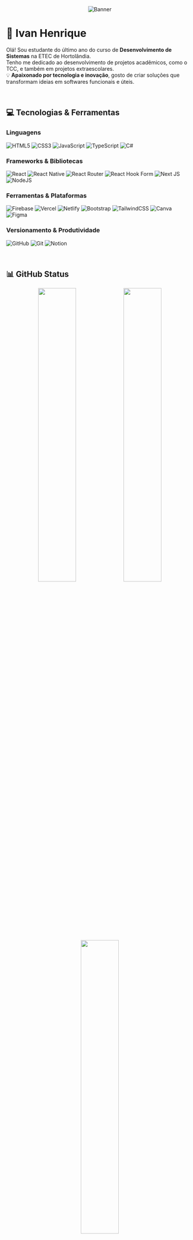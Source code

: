 <div align="center">
  <img src="https://github.com/user-attachments/assets/90004cb0-91f7-4d0b-a274-b0bd61b68f2e" alt="Banner"/>
</div>

# 💫 Ivan Henrique

Olá! Sou estudante do último ano do curso de **Desenvolvimento de Sistemas** na ETEC de Hortolândia.  
Tenho me dedicado ao desenvolvimento de projetos acadêmicos, como o TCC, e também em projetos extraescolares.  
💡 **Apaixonado por tecnologia e inovação**, gosto de criar soluções que transformam ideias em softwares funcionais e úteis.

<br>

## 💻 Tecnologias & Ferramentas

### Linguagens
![HTML5](https://img.shields.io/badge/html5-%23E34F26.svg?style=for-the-badge&logo=html5&logoColor=white) 
![CSS3](https://img.shields.io/badge/css3-%231572B6.svg?style=for-the-badge&logo=css3&logoColor=white) 
![JavaScript](https://img.shields.io/badge/javascript-%23323330.svg?style=for-the-badge&logo=javascript&logoColor=%23F7DF1E) 
![TypeScript](https://img.shields.io/badge/typescript-%23007ACC.svg?style=for-the-badge&logo=typescript&logoColor=white) 
![C#](https://img.shields.io/badge/c%23-%23239120.svg?style=for-the-badge&logo=csharp&logoColor=white)  

### Frameworks & Bibliotecas
![React](https://img.shields.io/badge/react-%2320232a.svg?style=for-the-badge&logo=react&logoColor=%2361DAFB) 
![React Native](https://img.shields.io/badge/react_native-%2320232a.svg?style=for-the-badge&logo=react&logoColor=%2361DAFB) 
![React Router](https://img.shields.io/badge/React_Router-CA4245?style=for-the-badge&logo=react-router&logoColor=white) 
![React Hook Form](https://img.shields.io/badge/React%20Hook%20Form-%23EC5990.svg?style=for-the-badge&logo=reacthookform&logoColor=white) 
![Next JS](https://img.shields.io/badge/Next-black?style=for-the-badge&logo=next.js&logoColor=white) 
![NodeJS](https://img.shields.io/badge/node.js-6DA55F?style=for-the-badge&logo=node.js&logoColor=white)  

### Ferramentas & Plataformas
![Firebase](https://img.shields.io/badge/firebase-%23039BE5.svg?style=for-the-badge&logo=firebase) 
![Vercel](https://img.shields.io/badge/vercel-%23000000.svg?style=for-the-badge&logo=vercel&logoColor=white) 
![Netlify](https://img.shields.io/badge/netlify-%23000000.svg?style=for-the-badge&logo=netlify&logoColor=#00C7B7) 
![Bootstrap](https://img.shields.io/badge/bootstrap-%238511FA.svg?style=for-the-badge&logo=bootstrap&logoColor=white) 
![TailwindCSS](https://img.shields.io/badge/tailwindcss-%2338B2AC.svg?style=for-the-badge&logo=tailwind-css&logoColor=white) 
![Canva](https://img.shields.io/badge/Canva-%2300C4CC.svg?style=for-the-badge&logo=Canva&logoColor=white) 
![Figma](https://img.shields.io/badge/figma-%23F24E1E.svg?style=for-the-badge&logo=figma&logoColor=white) 

### Versionamento & Produtividade
![GitHub](https://img.shields.io/badge/github-%23121011.svg?style=for-the-badge&logo=github&logoColor=white) 
![Git](https://img.shields.io/badge/git-%23F05033.svg?style=for-the-badge&logo=git&logoColor=white) 
![Notion](https://img.shields.io/badge/Notion-%23000000.svg?style=for-the-badge&logo=notion&logoColor=white) 

<br>

## 📊 GitHub Status
<div align="center">
  <img src="https://github-readme-stats.vercel.app/api?username=Iwanhrq&theme=dark&hide_border=true&include_all_commits=false&count_private=false" width="45%"/>
  <img src="https://nirzak-streak-stats.vercel.app/?user=Iwanhrq&theme=dark&hide_border=true" width="45%"/>
  <br>
  <img src="https://github-readme-stats.vercel.app/api/top-langs/?username=Iwanhrq&theme=dark&hide_border=true&include_all_commits=false&count_private=false&layout=compact" width="45%"/>
</div>

<br>

## 🌐 Contatos
<div align="center">
  <a href="https://www.linkedin.com/in/ivanhrq/">
    <img src="https://img.shields.io/badge/LinkedIn-%230077B5.svg?style=for-the-badge&logo=linkedin&logoColor=white" />
  </a>
  <a href="mailto:ivanhrqe@gmail.com">
    <img src="https://img.shields.io/badge/Email-D14836?style=for-the-badge&logo=gmail&logoColor=white" />
  </a>
</div>

<br>

✨ Sempre aprendendo, sempre codando!
